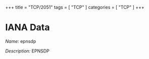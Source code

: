 +++
title = "TCP/2051"
tags = [ "TCP" ]
categories = [ "TCP" ]
+++

# IANA Data

_Name:_ epnsdp

_Description:_ EPNSDP

